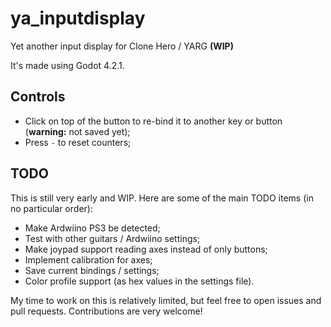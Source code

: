 # ya_inputdisplay
Yet another input display for Clone Hero / YARG **(WIP)**

It's made using Godot 4.2.1.

## Controls
- Click on top of the button to re-bind it to another key or button (**warning:** not saved yet);
- Press `-` to reset counters;

## TODO
This is still very early and WIP. Here are some of the main TODO items (in no particular order):
- Make Ardwiino PS3 be detected;
- Test with other guitars / Ardwiino settings;
- Make joypad support reading axes instead of only buttons;
- Implement calibration for axes;
- Save current bindings / settings;
- Color profile support (as hex values in the settings file).

My time to work on this is relatively limited, but feel free to open issues and pull requests. Contributions are very welcome!
